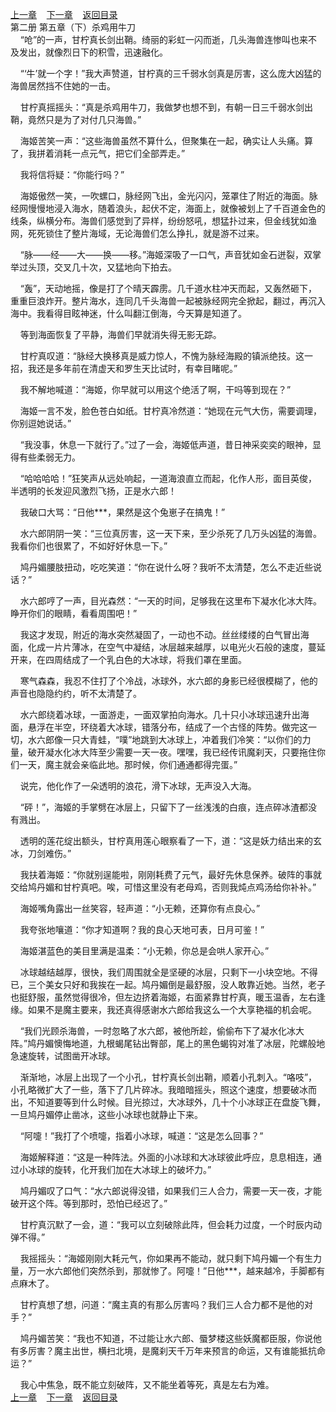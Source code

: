 
[上一章](https://github.com/xiaominghe2014/spider_book/blob/master/book/知北游/第29章.md)&nbsp;&nbsp;&nbsp;&nbsp;[下一章](https://github.com/xiaominghe2014/spider_book/blob/master/book/知北游/第31章.md)&nbsp;&nbsp;&nbsp;&nbsp;[返回目录](https://github.com/xiaominghe2014/spider_book/blob/master/book/知北游/README.md)
<br /> 第二册 第五章（下）杀鸡用牛刀<br />
        “呛”的一声，甘柠真长剑出鞘。绮丽的彩虹一闪而逝，几头海兽连惨叫也来不及发出，就像烈日下的积雪，迅速融化。

    “‘牛’就一个字！”我大声赞道，甘柠真的三千弱水剑真是厉害，这么庞大凶猛的海兽居然挡不住她的一击。

    甘柠真摇摇头：“真是杀鸡用牛刀，我做梦也想不到，有朝一日三千弱水剑出鞘，竟然只是为了对付几只海兽。”

    海姬苦笑一声：“这些海兽虽然不算什么，但聚集在一起，确实让人头痛。算了，我拼着消耗一点元气，把它们全部弄走。”

    我将信将疑：“你能行吗？”

    海姬傲然一笑，一吹螺口，脉经网飞出，金光闪闪，笼罩住了附近的海面。脉经网慢慢地浸入海水，随着浪头，起伏不定，海面上，就像被划上了千百道金色的线条，纵横分布。海兽们感觉到了异样，纷纷怒吼，想猛扑过来，但金线犹如渔网，死死锁住了整片海域，无论海兽们怎么挣扎，就是游不过来。

    “脉——经——大——换——移。”海姬深吸了一口气，声音犹如金石迸裂，双掌举过头顶，交叉几十次，又猛地向下拍去。

    “轰”，天动地摇，像是打了个晴天霹雳。几千道水柱冲天而起，又轰然砸下，重重巨浪炸开。整片海水，连同几千头海兽一起被脉经网完全掀起，翻过，再沉入海中。我看得目眩神迷，什么叫翻江倒海，今天算是知道了。

    等到海面恢复了平静，海兽们早就消失得无影无踪。

    甘柠真叹道：“脉经大换移真是威力惊人，不愧为脉经海殿的镇派绝技。这一招，我还是多年前在清虚天和罗生天比试时，有幸目睹呢。”

    我不解地喊道：“海姬，你早就可以用这个绝活了啊，干吗等到现在？”

    海姬一言不发，脸色苍白如纸。甘柠真冷然道：“她现在元气大伤，需要调理，你别逗她说话。”

    “我没事，休息一下就行了。”过了一会，海姬低声道，昔日神采奕奕的眼神，显得有些柔弱无力。

    “哈哈哈哈！”狂笑声从远处响起，一道海浪直立而起，化作人形，面目英俊，半透明的长发迎风激烈飞扬，正是水六郎！

    我破口大骂：“日他***，果然是这个兔崽子在搞鬼！”

    水六郎阴阴一笑：“三位真厉害，这一天下来，至少杀死了几万头凶猛的海兽。我看你们也很累了，不如好好休息一下。”

    鸠丹媚腰肢扭动，吃吃笑道：“你在说什么呀？我听不太清楚，怎么不走近些说话？”

    水六郎哼了一声，目光森然：“一天的时间，足够我在这里布下凝水化冰大阵。睁开你们的眼睛，看看周围吧！”

    我这才发现，附近的海水突然凝固了，一动也不动。丝丝缕缕的白气冒出海面，化成一片片薄冰，在空气中凝结，冰层越来越厚，以电光火石般的速度，蔓延开来，在四周结成了一个乳白色的大冰球，将我们罩在里面。

    寒气森森，我忍不住打了个冷战，冰球外，水六郎的身影已经很模糊了，他的声音也隐隐约约，听不太清楚了。

    水六郎绕着冰球，一面游走，一面双掌拍向海水。几十只小冰球迅速升出海面，悬浮在半空，环绕着大冰球，错落分布，结成了一个古怪的阵势。做完这一切，水六郎像一只大青蛙，“噗”地跳到大冰球上，冲着我们冷笑：“以你们的力量，破开凝水化冰大阵至少需要一天一夜。嘿嘿，我已经传讯魔刹天，只要拖住你们一天，魔主就会亲临此地。那时候，你们通通都得完蛋。”

    说完，他化作了一朵透明的浪花，滑下冰球，无声没入大海。

    “砰！”，海姬的手掌劈在冰层上，只留下了一丝浅浅的白痕，连点碎冰渣都没有溅出。

    透明的莲花绽出额头，甘柠真用莲心眼察看了一下，道：“这是妖力结出来的玄冰，刀剑难伤。”

    我扶着海姬：“你就别逞能啦，刚刚耗费了元气，最好先休息保养。破阵的事就交给鸠丹媚和甘柠真吧。唉，可惜这里没有老母鸡，否则我炖点鸡汤给你补补。”

    海姬嘴角露出一丝笑容，轻声道：“小无赖，还算你有点良心。”

    我夸张地嚷道：“你才知道啊？我的良心天地可表，日月可鉴！”

    海姬湛蓝色的美目里满是温柔：“小无赖，你总是会哄人家开心。”

    冰球越结越厚，很快，我们周围就全是坚硬的冰层，只剩下一小块空地。不得已，三个美女只好和我挨在一起。鸠丹媚倒是最舒服，没人敢靠近她。当然，老子也挺舒服，虽然觉得很冷，但左边挤着海姬，右面紧靠甘柠真，暖玉温香，左右逢缘。如果不是魔主要来，我还真得感谢水六郎给我这么一个大享艳福的机会呢。

    “我们光顾杀海兽，一时忽略了水六郎，被他所趁，偷偷布下了凝水化冰大阵。”鸠丹媚懊悔地道，九根蝎尾钻出臀部，尾上的黑色蝎钩对准了冰层，陀螺般地急速旋转，试图凿开冰球。

    渐渐地，冰层上出现了一个小孔，甘柠真长剑出鞘，顺着小孔刺入。“咯吱”，小孔略微扩大了一些，落下了几片碎冰。我暗暗摇头，照这个速度，想要破冰而出，不知道要等到什么时候。目光掠过，大冰球外，几十个小冰球正在盘旋飞舞，一旦鸠丹媚停止凿冰，这些小冰球也就静止下来。

    “阿嚏！”我打了个喷嚏，指着小冰球，喊道：“这是怎么回事？”

    海姬解释道：“这是一种阵法。外面的小冰球和大冰球彼此呼应，息息相连，通过小冰球的旋转，化开我们加在大冰球上的破坏力。”

    鸠丹媚叹了口气：“水六郎说得没错，如果我们三人合力，需要一天一夜，才能破开这个阵。等到那时，恐怕已经迟了。”

    甘柠真沉默了一会，道：“我可以立刻破除此阵，但会耗力过度，一个时辰内动弹不得。”

    我摇摇头：“海姬刚刚大耗元气，你如果再不能动，就只剩下鸠丹媚一个有生力量，万一水六郎他们突然杀到，那就惨了。阿嚏！”日他***，越来越冷，手脚都有点麻木了。

    甘柠真想了想，问道：“魔主真的有那么厉害吗？我们三人合力都不是他的对手？”

    鸠丹媚苦笑：“我也不知道，不过能让水六郎、蜃梦楼这些妖魔都臣服，你说他有多厉害？魔主出世，横扫北境，是魔刹天千万年来预言的命运，又有谁能抵抗命运？”

    我心中焦急，既不能立刻破阵，又不能坐着等死，真是左右为难。
  <br />
[上一章](https://github.com/xiaominghe2014/spider_book/blob/master/book/知北游/第29章.md)&nbsp;&nbsp;&nbsp;&nbsp;[下一章](https://github.com/xiaominghe2014/spider_book/blob/master/book/知北游/第31章.md)&nbsp;&nbsp;&nbsp;&nbsp;[返回目录](https://github.com/xiaominghe2014/spider_book/blob/master/book/知北游/README.md)
